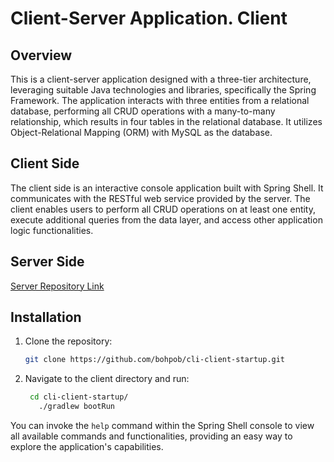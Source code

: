 # Client-Server Application. Client

## Overview

This is a client-server application designed with a three-tier architecture, leveraging suitable Java technologies and libraries, specifically the Spring Framework. 
The application interacts with three entities from a relational database, performing all CRUD operations with a many-to-many relationship, which results in four tables in the relational database. 
It utilizes Object-Relational Mapping (ORM) with MySQL as the database.

## Client Side

The client side is an interactive console application built with Spring Shell. It communicates with the RESTful web service provided by the server. 
The client enables users to perform all CRUD operations on at least one entity, execute additional queries from the data layer, and access other application logic functionalities.

## Server Side

[Server Repository Link](https://github.com/bohpob/server-startup)

## Installation

1. Clone the repository:
   ```bash
   git clone https://github.com/bohpob/cli-client-startup.git
   ```
2. Navigate to the client directory and run:
   ```bash
    cd cli-client-startup/
      ./gradlew bootRun
   ```

You can invoke the `help` command within the Spring Shell console to view all available commands and functionalities, providing an easy way to explore the application's capabilities.
   
